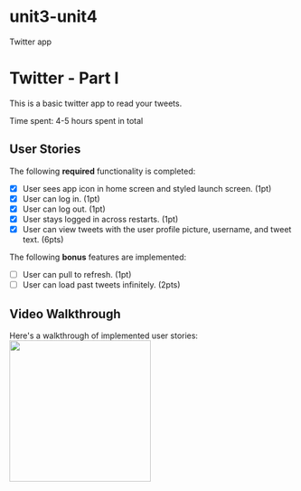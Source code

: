 # unit3-unit4
Twitter app

# Twitter - Part I

This is a basic twitter app to read your tweets.

Time spent: 4-5 hours spent in total

## User Stories

The following **required** functionality is completed:

- [X] User sees app icon in home screen and styled launch screen. (1pt)
- [X] User can log in. (1pt)
- [X] User can log out. (1pt)
- [X] User stays logged in across restarts. (1pt)
- [X] User can view tweets with the user profile picture, username, and tweet text. (6pts)

The following **bonus** features are implemented:

- [ ] User can pull to refresh. (1pt)
- [ ] User can load past tweets infinitely. (2pts)

## Video Walkthrough

Here's a walkthrough of implemented user stories:
<img src = "https://giphy.com/gifs/WKDE6Z4zxq4VNtHTTR.gif" width = 250>
